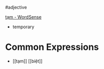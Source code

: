 #adjective 


[tạm‎ - WordSense](https://www.wordsense.eu/t%E1%BA%A1m/)
- temporary

# Common Expressions
- [[tạm]] [[biệt]]